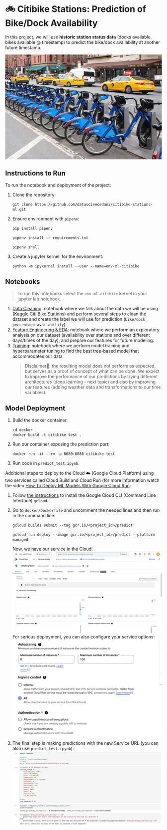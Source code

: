 # 🚲 Citibike Stations: Prediction of Bike/Dock Availability

In this project, we will use **historic station status data** (docks available, bikes available @ timestamp) to predict the bike/dock availability at another future timestamp.

![](images/citi_bike.webp)
## Instructions to Run

To run the notebook and deployment of the project:
1. Clone the repository:
    ```
    git clone https://github.com/datasciencedani/citibike-stations-ml.git
    ```

1. Ensure environment with `pipenv`:
    ```
    pip install pipenv
    ```
    ```
    pipenv install -r requirements.txt
    ```
    ```
    pipenv shell
    ```
1. Create a jupyter kernell for the environment:
    ```
    python -m ipykernel install --user --name=env-ml-citibike
    ```

## Notebooks

> To run this notebooks select the `env-ml-citibike` kernel in your jupyter lab notebook.

1. [Data Cleaning](nbs/00_data_cleaning.ipynb): notebook where we talk about the data we will be using ([Kaggle Citi Bike Stations](https://www.kaggle.com/datasets/rosenthal/citi-bike-stations/)) and perform several steps to clean the dataset and create the label we will use for prediction (`bike/dock percentage availability`).
2. [Feature Engineering & EDA](nbs/01_feature_eng.ipynb): notebook where we perform an exploratory analysis on our dataset (availability over stations and over different days/times of the day), and prepare our features for future modeling.
3. [Training](nbs/02_training.ipynb): notebook where we perform model training and hyperparameter tuning to find the best tree-based model that accommodates our data 
    > Disclaimer🚨: the resulting model does not perform as expected, but serves as a proof of concept of what can be done. We expect to improve the performance of our predictions by trying different architectures (deep learning - next topic) and also by improving our features (adding weather data and transformations to our time variables).

## Model Deployment

1. Build the docker container.
    ```
    cd docker
    docker build -t citibike-test .
    ```
1. Run our container exposing the prediction port:
    ```
    docker run -it --rm -p 8080:8080 citibike-test
    ```
1. Run code in `predict_test.ipynb`.

Additional steps to deploy to the Cloud ☁️ (Google Cloud Platform) using two services called Cloud Build and Cloud Run (for more information watch the video [How To Deploy ML Models With Google Cloud Run](https://www.youtube.com/watch?v=vieoHqt7pxo):

1. Follow [the instructions](https://cloud.google.com/sdk/docs/install-sdk) to install the Google Cloud CLI (Command Line Interface) `gcloud`. 

1. Go to `docker/Dockerfile` and uncomment the needed lines and then run in the command line:
    ```
    gcloud builds submit --tag gcr.io/<project_id>/predict
    ```
    ```
    gcloud run deploy --image gcr.io/<project_id>/predict --platform managed
    ```
    Now, we have our service in the Cloud:
    ![](images/cloud_run.png)
    For serious deployment, you can also configure your service options:
    ![](images/cloud_run_options.png)

1. The final step is making predictions with the new Service URL (you can also use `predict_test.ipynb`):
    ![](images/predict_test.png)